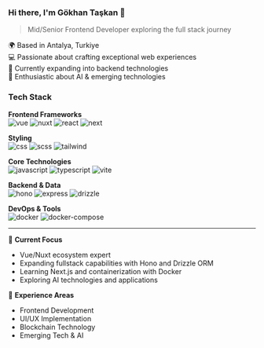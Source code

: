 ### Hi there, I'm Gökhan Taşkan 👋

> Mid/Senior Frontend Developer exploring the full stack journey

🌍 Based in Antalya, Turkiye  
💻 Passionate about crafting exceptional web experiences  
🚀 Currently expanding into backend technologies  
🤖 Enthusiastic about AI & emerging technologies

### Tech Stack

**Frontend Frameworks**  
![vue](https://img.shields.io/badge/Vue.js-35495E?style=for-the-badge&logo=vuedotjs&logoColor=4FC08D)
![nuxt](https://img.shields.io/badge/Nuxt.js-00DC82?style=for-the-badge&logo=nuxt.js&logoColor=white)
![react](https://img.shields.io/badge/React.js-374151?style=for-the-badge&logo=react&logoColor=#61DAFB)
![next](https://img.shields.io/badge/Next.js-000000?style=for-the-badge&logo=next.js&logoColor=white)

**Styling**  
![css](https://img.shields.io/badge/CSS-1572B6?style=for-the-badge&logo=css3&logoColor=white)
![scss](https://img.shields.io/badge/SCSS-CC6699?style=for-the-badge&logo=sass&logoColor=white)
![tailwind](https://img.shields.io/badge/Tailwind-06B6D4?style=for-the-badge&logo=tailwindcss&logoColor=white)

**Core Technologies**  
![javascript](https://img.shields.io/badge/JavaScript-323330?style=for-the-badge&logo=javascript&logoColor=F7DF1E)
![typescript](https://img.shields.io/badge/TypeScript-3178C6?style=for-the-badge&logo=typescript&logoColor=white)
![vite](https://img.shields.io/badge/Vite-646CFF?style=for-the-badge&logo=vite&logoColor=white)

**Backend & Data**  
![hono](https://img.shields.io/badge/Hono-E36002?style=for-the-badge&logo=hono&logoColor=white)
![express](https://img.shields.io/badge/Express-000000?style=for-the-badge&logo=express&logoColor=white)
![drizzle](https://img.shields.io/badge/Drizzle_ORM-C5F74F?style=for-the-badge&logo=drizzle&logoColor=black)

**DevOps & Tools**  
![docker](https://img.shields.io/badge/Docker-2496ED?style=for-the-badge&logo=docker&logoColor=white)
![docker-compose](https://img.shields.io/badge/Docker_Compose-2496ED?style=for-the-badge&logo=docker&logoColor=white)

---

🔭 **Current Focus**
- Vue/Nuxt ecosystem expert
- Expanding fullstack capabilities with Hono and Drizzle ORM
- Learning Next.js and containerization with Docker
- Exploring AI technologies and applications

🌱 **Experience Areas**
- Frontend Development
- UI/UX Implementation
- Blockchain Technology
- Emerging Tech & AI
